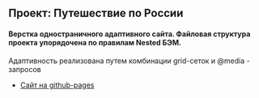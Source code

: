 ## Проект: Путешествие по России

#### Верстка одностраничного адаптивного сайта. Файловая структура проекта упорядочена по правилам Nested БЭМ.

Адаптивность реализована путем комбинации grid-сеток и @media - запросов

* [Сайт на github-pages](https://frontend-fur-seal.github.io/Great-travel-Story/)
